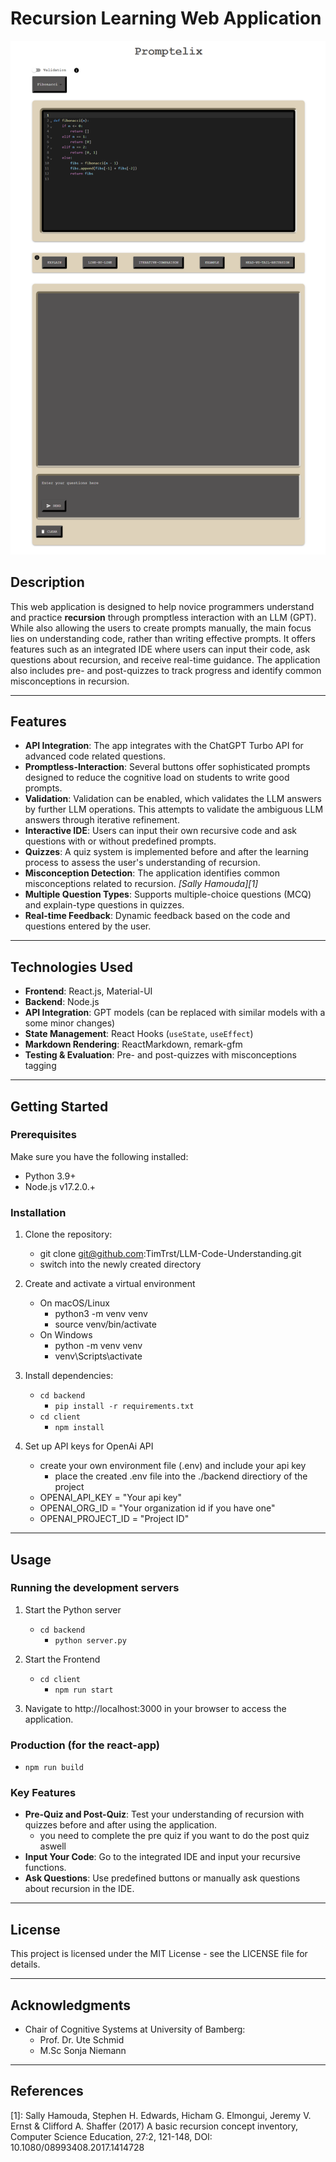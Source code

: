 # Recursion Learning Web Application

![promptelix](promptelix.png "Promptelix")

## Description

This web application is designed to help novice programmers understand and practice **recursion** through promptless interaction with an LLM (GPT). While also allowing the users to create prompts manually, the main focus lies on understanding code, rather than writing effective prompts. It offers features such as an integrated IDE where users can input their code, ask questions about recursion, and receive real-time guidance. The application also includes pre- and post-quizzes to track progress and identify common misconceptions in recursion.

---

## Features

- **API Integration**: The app integrates with the ChatGPT Turbo API for advanced code related questions.
- **Promptless-Interaction**: Several buttons offer sophisticated prompts designed to reduce the cognitive load on students to write good prompts.
- **Validation**: Validation can be enabled, which validates the LLM answers by further LLM operations. This attempts to validate the ambiguous LLM answers through iterative refinement.
- **Interactive IDE**: Users can input their own recursive code and ask questions with or without predefined prompts.
- **Quizzes**: A quiz system is implemented before and after the learning process to assess the user's understanding of recursion.
- **Misconception Detection**: The application identifies common misconceptions related to recursion. <cite>[Sally Hamouda][1]
- **Multiple Question Types**: Supports multiple-choice questions (MCQ) and explain-type questions in quizzes.
- **Real-time Feedback**: Dynamic feedback based on the code and questions entered by the user.

---

## Technologies Used

- **Frontend**: React.js, Material-UI
- **Backend**: Node.js
- **API Integration**: GPT models (can be replaced with similar models with a some minor changes)
- **State Management**: React Hooks (`useState`, `useEffect`)
- **Markdown Rendering**: ReactMarkdown, remark-gfm
- **Testing & Evaluation**: Pre- and post-quizzes with misconceptions tagging

---

## Getting Started

### Prerequisites

Make sure you have the following installed:

- Python 3.9+
- Node.js v17.2.0.+

### Installation

1. Clone the repository:

   - git clone git@github.com:TimTrst/LLM-Code-Understanding.git
   - switch into the newly created directory

2. Create and activate a virtual environment

   - On macOS/Linux
     - python3 -m venv venv
     - source venv/bin/activate
   - On Windows
     - python -m venv venv
     - venv\Scripts\activate

3. Install dependencies:

   - `cd backend`
     - `pip install -r requirements.txt`
   - `cd client`
     - `npm install`

4. Set up API keys for OpenAi API
   - create your own environment file (.env) and include your api key
     - place the created .env file into the ./backend directiory of the project
   - OPENAI_API_KEY = "Your api key"
   - OPENAI_ORG_ID = "Your organization id if you have one"
   - OPENAI_PROJECT_ID = "Project ID"

---

## Usage

### Running the development servers

1. Start the Python server

   - `cd backend`
     - `python server.py`

2. Start the Frontend

   - `cd client`
     - `npm run start`

3. Navigate to http://localhost:3000 in your browser to access the application.

### Production (for the react-app)

- `npm run build`

### Key Features

- **Pre-Quiz and Post-Quiz**: Test your understanding of recursion with quizzes before and after using the application.
  - you need to complete the pre quiz if you want to do the post quiz aswell
- **Input Your Code**: Go to the integrated IDE and input your recursive functions.
- **Ask Questions**: Use predefined buttons or manually ask questions about recursion in the IDE.

---

## License

This project is licensed under the MIT License - see the LICENSE file for details.

---

## Acknowledgments

- Chair of Cognitive Systems at University of Bamberg:
  - Prof. Dr. Ute Schmid
  - M.Sc Sonja Niemann

---

## References

[1]: Sally Hamouda, Stephen H. Edwards, Hicham G. Elmongui, Jeremy V. Ernst &
Clifford A. Shaffer (2017) A basic recursion concept inventory, Computer Science Education, 27:2,
121-148, DOI: 10.1080/08993408.2017.1414728
